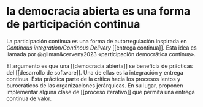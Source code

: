 # la democracia abierta es una forma de participación continua
La participación continua es una forma de autorregulación inspirada en *Continous integration/Continous Delivery* [[entrega continua]]. Esta idea es llamada por @gilman&cerveny2023 «participación democrática continua».

El argumento es que una [[democracia abierta]] se beneficia de prácticas del [[desarrollo de software]]. Una de ellas es la integración y entrega continua. Esta práctica parte de la crítica hacia los procesos lentos y burocráticos de las organizaciones jerárquicas. En su lugar, proponen implementar alguna clase de [[proceso iterativo]] que permita una entrega continua de valor.
